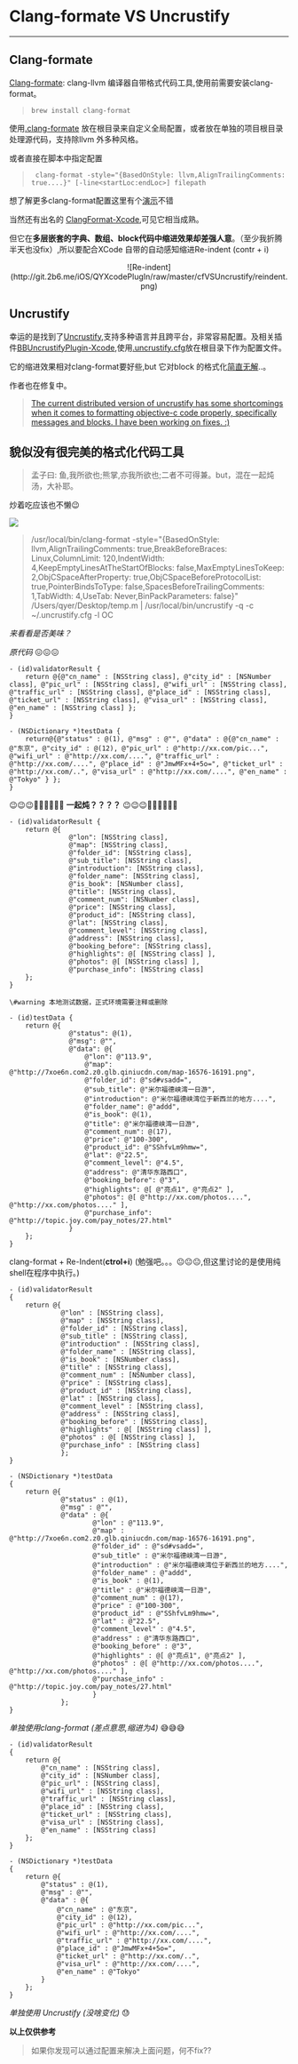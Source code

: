 # Clang-formate VS Uncrustify
---
## Clang-formate

  [Clang-formate](http://clang.llvm.org/docs/ClangFormat.html): clang-llvm 编译器自带格式代码工具,使用前需要安装clang-format。
   
>	  brew install clang-format

   使用[.clang-formate](https://github.com/Lede-Inc/LDSDKManager_IOS/blob/master/.clang-format) 放在根目录来自定义全局配置，或者放在单独的项目根目录处理源代码，支持除llvm 外多种风格。
   
   或者直接在脚本中指定配置
    
>	   clang-format -style="{BasedOnStyle: llvm,AlignTrailingComments: true....}" [-line<startLoc:endLoc>] filepath
		
   想了解更多clang-format配置这里有个[演示](http://clangformat.com/)不错
   
   当然还有出名的 [ClangFormat-Xcode](https://github.com/travisjeffery/ClangFormat-Xcode),可见它相当成熟。
   
   但它在**多层嵌套的字典、数组、block代码中缩进效果却差强人意**。（至少我折腾半天也没fix）,所以要配合XCode 自带的自动感知缩进Re-indent (contr + i)
   <div align='center'>
     ![Re-indent](http://git.2b6.me/iOS/QYXcodePlugIn/raw/master/cfVSUncrustify/reindent.png)
   </div>
   
## Uncrustify
   
   幸运的是找到了[Uncrustify](https://github.com/bengardner/uncrustify),支持多种语言并且跨平台，非常容易配置。及相关插件[BBUncrustifyPlugin-Xcode](https://github.com/benoitsan/BBUncrustifyPlugin-Xcode),使用[.uncrustify.cfg](https://gist.github.com/ryanmaxwell/4242629)放在根目录下作为配置文件。
   
   它的缩进效果相对clang-format要好些,but 它对block 的格式化[简直无解](http://stackoverflow.com/questions/16464285/uncrustify-nested-block-indeting-is-wrong)..。
   
   作者也在修复中。
   
   >[The current distributed version of uncrustify has some shortcomings when it comes to formatting objective-c code properly, specifically messages and blocks. I have been working on fixes. :)](https://github.com/markeissler/wonderful-objective-c-style-guide)



## 貌似没有很完美的格式化代码工具

>孟子曰: 鱼,我所欲也;熊掌,亦我所欲也;二者不可得兼。but，混在一起炖汤，大补耶。

炒着吃应该也不懒😉

![](http://git.2b6.me/iOS/QYXcodePlugIn/raw/master/cfVSUncrustify/pop.gif)

	
>	/usr/local/bin/clang-format -style="{BasedOnStyle: llvm,AlignTrailingComments: true,BreakBeforeBraces: Linux,ColumnLimit: 120,IndentWidth: 4,KeepEmptyLinesAtTheStartOfBlocks: false,MaxEmptyLinesToKeep: 2,ObjCSpaceAfterProperty: true,ObjCSpaceBeforeProtocolList: true,PointerBindsToType: false,SpacesBeforeTrailingComments: 1,TabWidth: 4,UseTab: Never,BinPackParameters: false}"  /Users/qyer/Desktop/temp.m | /usr/local/bin/uncrustify  -q -c ~/.uncrustify.cfg -l OC



*来看看是否美味？*

*原代码* 😖😖😖

	- (id)validatorResult {
	    return @{@"cn_name" : [NSString class], @"city_id" : [NSNumber class], @"pic_url" : [NSString class], @"wifi_url" : [NSString class], @"traffic_url" : [NSString class], @"place_id" : [NSString class], @"ticket_url" : [NSString class], @"visa_url" : [NSString class], @"en_name" : [NSString class] };
	}
	
	- (NSDictionary *)testData {
	    return@{@"status" : @(1), @"msg" : @"", @"data" : @{@"cn_name" : @"东京", @"city_id" : @(12), @"pic_url" : @"http://xx.com/pic...", @"wifi_url" : @"http://xx.com/....", @"traffic_url" : @"http://xx.com/....", @"place_id" : @"JmwMFx+4+5o=", @"ticket_url" : @"http://xx.com/..", @"visa_url" : @"http://xx.com/....", @"en_name" : @"Tokyo" } };
	}

😉😉😉🎉🎉🎉🍻🍻🍻 **一起炖？？？？** 😉😉😉🎉🎉🎉🍻🍻🍻
	
	- (id)validatorResult {
	    return @{
	               @"lon": [NSString class],
	               @"map": [NSString class],
	               @"folder_id": [NSString class],
	               @"sub_title": [NSString class],
	               @"introduction": [NSString class],
	               @"folder_name": [NSString class],
	               @"is_book": [NSNumber class],
	               @"title": [NSString class],
	               @"comment_num": [NSNumber class],
	               @"price": [NSString class],
	               @"product_id": [NSString class],
	               @"lat": [NSString class],
	               @"comment_level": [NSString class],
	               @"address": [NSString class],
	               @"booking_before": [NSString class],
	               @"highlights": @[ [NSString class] ],
	               @"photos": @[ [NSString class] ],
	               @"purchase_info": [NSString class]
	    };
	}
	
	\#warning 本地测试数据，正式环境需要注释或删除
	
	- (id)testData {
	    return @{
	               @"status": @(1),
	               @"msg": @"",
	               @"data": @{
	                   @"lon": @"113.9",
	                   @"map": @"http://7xoe6n.com2.z0.glb.qiniucdn.com/map-16576-16191.png",
	                   @"folder_id": @"sd#vsadd=",
	                   @"sub_title": @"米尔福德峡湾一日游",
	                   @"introduction": @"米尔福德峡湾位于新西兰的地方....",
	                   @"folder_name": @"addd",
	                   @"is_book": @(1),
	                   @"title": @"米尔福德峡湾一日游",
	                   @"comment_num": @(17),
	                   @"price": @"100-300",
	                   @"product_id": @"SShfvLm9hmw=",
	                   @"lat": @"22.5",
	                   @"comment_level": @"4.5",
	                   @"address": @"清华东路西口",
	                   @"booking_before": @"3",
	                   @"highlights": @[ @"亮点1", @"亮点2" ],
	                   @"photos": @[ @"http://xx.com/photos....", @"http://xx.com/photos...." ],
	                   @"purchase_info": @"http://topic.joy.com/pay_notes/27.html"
	               }
	    };
	}


clang-format + Re-Indent(**ctrol+i**)	(勉强吧。。。😐😐😐,但这里讨论的是使用纯shell在程序中执行。)

	- (id)validatorResult
	{
	    return @{
	             @"lon" : [NSString class],
	             @"map" : [NSString class],
	             @"folder_id" : [NSString class],
	             @"sub_title" : [NSString class],
	             @"introduction" : [NSString class],
	             @"folder_name" : [NSString class],
	             @"is_book" : [NSNumber class],
	             @"title" : [NSString class],
	             @"comment_num" : [NSNumber class],
	             @"price" : [NSString class],
	             @"product_id" : [NSString class],
	             @"lat" : [NSString class],
	             @"comment_level" : [NSString class],
	             @"address" : [NSString class],
	             @"booking_before" : [NSString class],
	             @"highlights" : @[ [NSString class] ],
	             @"photos" : @[ [NSString class] ],
	             @"purchase_info" : [NSString class]
	             };
	}
	
	- (NSDictionary *)testData
	{
	    return @{
	             @"status" : @(1),
	             @"msg" : @"",
	             @"data" : @{
	                     @"lon" : @"113.9",
	                     @"map" : @"http://7xoe6n.com2.z0.glb.qiniucdn.com/map-16576-16191.png",
	                     @"folder_id" : @"sd#vsadd=",
	                     @"sub_title" : @"米尔福德峡湾一日游",
	                     @"introduction" : @"米尔福德峡湾位于新西兰的地方....",
	                     @"folder_name" : @"addd",
	                     @"is_book" : @(1),
	                     @"title" : @"米尔福德峡湾一日游",
	                     @"comment_num" : @(17),
	                     @"price" : @"100-300",
	                     @"product_id" : @"SShfvLm9hmw=",
	                     @"lat" : @"22.5",
	                     @"comment_level" : @"4.5",
	                     @"address" : @"清华东路西口",
	                     @"booking_before" : @"3",
	                     @"highlights" : @[ @"亮点1", @"亮点2" ],
	                     @"photos" : @[ @"http://xx.com/photos....", @"http://xx.com/photos...." ],
	                     @"purchase_info" : @"http://topic.joy.com/pay_notes/27.html"
	                     }
	             };
	}

*单独使用clang-format (差点意思,缩进为4)* 😅😅😅

	- (id)validatorResult
	{
	    return @{
	        @"cn_name" : [NSString class],
	        @"city_id" : [NSNumber class],
	        @"pic_url" : [NSString class],
	        @"wifi_url" : [NSString class],
	        @"traffic_url" : [NSString class],
	        @"place_id" : [NSString class],
	        @"ticket_url" : [NSString class],
	        @"visa_url" : [NSString class],
	        @"en_name" : [NSString class]
	    };
	}
	
	- (NSDictionary *)testData
	{
	    return @{
	        @"status" : @(1),
	        @"msg" : @"",
	        @"data" : @{
	            @"cn_name" : @"东京",
	            @"city_id" : @(12),
	            @"pic_url" : @"http://xx.com/pic...",
	            @"wifi_url" : @"http://xx.com/....",
	            @"traffic_url" : @"http://xx.com/....",
	            @"place_id" : @"JmwMFx+4+5o=",
	            @"ticket_url" : @"http://xx.com/..",
	            @"visa_url" : @"http://xx.com/....",
	            @"en_name" : @"Tokyo"
	        }
	    };
	}

*单独使用 Uncrustify (没啥变化)* 😓


**以上仅供参考**


>如果你发现可以通过配置来解决上面问题，何不fix??